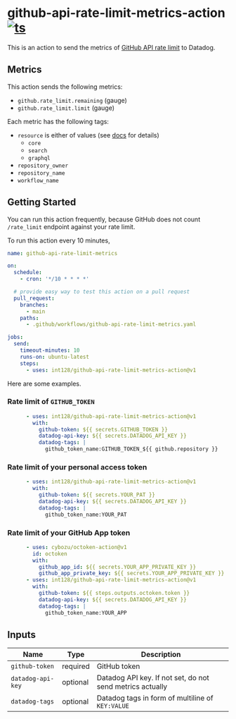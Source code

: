 # github-api-rate-limit-metrics-action [![ts](https://github.com/int128/github-api-rate-limit-metrics-action/actions/workflows/ts.yaml/badge.svg)](https://github.com/int128/github-api-rate-limit-metrics-action/actions/workflows/ts.yaml)

This is an action to send the metrics of [GitHub API rate limit](https://docs.github.com/en/rest/reference/rate-limit) to Datadog.


## Metrics

This action sends the following metrics:

- `github.rate_limit.remaining` (gauge)
- `github.rate_limit.limit` (gauge)

Each metric has the following tags:

- `resource` is either of values (see [docs](https://docs.github.com/en/rest/reference/rate-limit) for details)
  - `core`
  - `search`
  - `graphql`
- `repository_owner`
- `repository_name`
- `workflow_name`


## Getting Started

You can run this action frequently,
because GitHub does not count `/rate_limit` endpoint against your rate limit.

To run this action every 10 minutes,

```yaml
name: github-api-rate-limit-metrics

on:
  schedule:
    - cron: '*/10 * * * *'

  # provide easy way to test this action on a pull request
  pull_request:
    branches:
      - main
    paths:
      - .github/workflows/github-api-rate-limit-metrics.yaml

jobs:
  send:
    timeout-minutes: 10
    runs-on: ubuntu-latest
    steps:
      - uses: int128/github-api-rate-limit-metrics-action@v1
```

Here are some examples.

### Rate limit of `GITHUB_TOKEN`

```yaml
      - uses: int128/github-api-rate-limit-metrics-action@v1
        with:
          github-token: ${{ secrets.GITHUB_TOKEN }}
          datadog-api-key: ${{ secrets.DATADOG_API_KEY }}
          datadog-tags: |
            github_token_name:GITHUB_TOKEN_${{ github.repository }}
```

### Rate limit of your personal access token

```yaml
      - uses: int128/github-api-rate-limit-metrics-action@v1
        with:
          github-token: ${{ secrets.YOUR_PAT }}
          datadog-api-key: ${{ secrets.DATADOG_API_KEY }}
          datadog-tags: |
            github_token_name:YOUR_PAT
```

### Rate limit of your GitHub App token

```yaml
      - uses: cybozu/octoken-action@v1
        id: octoken
        with:
          github_app_id: ${{ secrets.YOUR_APP_PRIVATE_KEY }}
          github_app_private_key: ${{ secrets.YOUR_APP_PRIVATE_KEY }}
      - uses: int128/github-api-rate-limit-metrics-action@v1
        with:
          github-token: ${{ steps.outputs.octoken.token }}
          datadog-api-key: ${{ secrets.DATADOG_API_KEY }}
          datadog-tags: |
            github_token_name:YOUR_APP
```


## Inputs

| Name | Type | Description
|------|------|------------
| `github-token` | required | GitHub token
| `datadog-api-key` | optional | Datadog API key. If not set, do not send metrics actually
| `datadog-tags` | optional | Datadog tags in form of multiline of `KEY:VALUE`

